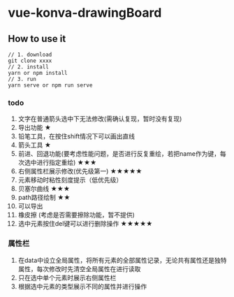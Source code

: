 <!--
 * @Author: 月魂
 * @Date: 2021-01-08 14:20:20
 * @LastEditTime: 2021-01-11 10:42:32
 * @LastEditors: 月魂
 * @Description: 
 * @FilePath: \vue-konva-drawingBoard\README.md
-->
# vue-konva-drawingBoard

## How to use it
```
// 1. download
git clone xxxx
// 2. install
yarn or npm install
// 3. run
yarn serve or npm run serve
```
### todo
1. 文字在普通箭头选中下无法修改(需确认复现，暂时没有复现)
2. 导出功能 ★
3. 铅笔工具，在按住shift情况下可以画出直线
4. 箭头工具 ★
5. 前进、回退功能(要考虑性能问题，是否进行反复重绘，若把name作为键，每次选中进行指定重绘) ★★★
6. 右侧属性栏展示修改(优先级第一) ★★★★★
7. 元素移动时粘性刻度提示（低优先级）
8. 贝塞尔曲线 ★★★
9. path路径绘制 ★★
10. 可以导出
11. 橡皮擦 (考虑是否需要擦除功能，暂不提供)
12. 选中元素按住del键可以进行删除操作 ★★★★★


### 属性栏
1. 在data中设立全局属性，将所有元素的全部属性记录，无论共有属性还是独特属性，每次修改时先清空全局属性在进行读取
2. 只在选中单个元素时展示右侧属性栏
3. 根据选中元素的类型展示不同的属性并进行操作

